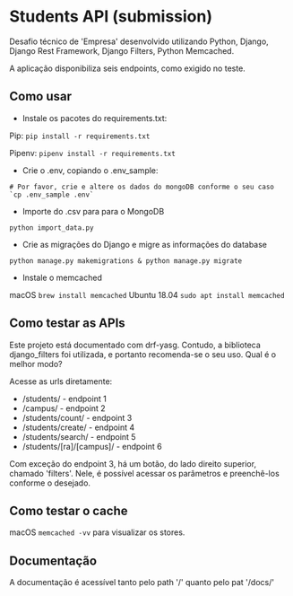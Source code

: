# Students API (submission)

Desafio técnico de 'Empresa' desenvolvido utilizando Python, Django, Django Rest Framework, Django Filters, Python Memcached. 

A aplicação disponibiliza seis endpoints, como exigido no teste. 

## Como usar

- Instale os pacotes do requirements.txt:



Pip:
`pip install -r requirements.txt`

Pipenv:
`pipenv install -r requirements.txt`

- Crie o .env, copiando o .env_sample:
```
# Por favor, crie e altere os dados do mongoDB conforme o seu caso
`cp .env_sample .env`
```

- Importe do .csv para para o MongoDB

`python import_data.py`

- Crie as migrações do Django e migre as informações do database

`python manage.py makemigrations & python manage.py migrate`

- Instale o memcached

macOS
`brew install memcached`
Ubuntu 18.04
`sudo apt install memcached`

## Como testar as APIs

Este projeto está documentado com drf-yasg. Contudo, a biblioteca django_filters foi utilizada, e portanto recomenda-se o seu uso. Qual é o melhor modo?

Acesse as urls diretamente:
* /students/ - endpoint 1
* /campus/ - endpoint 2
* /students/count/ - endpoint 3
* /students/create/ - endpoint 4
* /students/search/ - endpoint 5
* /students/[ra]/[campus]/ - endpoint 6

Com exceção do endpoint 3, há um botão, do lado direito superior, chamado 'filters'. Nele, é possível acessar os parâmetros e preenchê-los conforme o desejado.

## Como testar o cache

macOS
`memcached -vv` para visualizar os stores. 

## Documentação

A documentação é acessível tanto pelo path '/' quanto pelo pat '/docs/'


